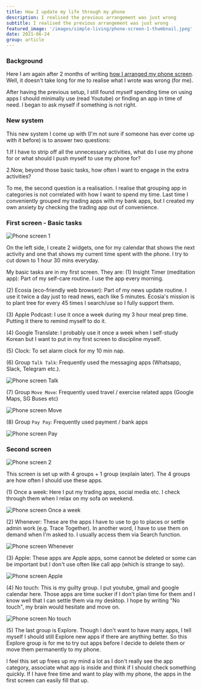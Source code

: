 ```yaml
---
title: How I update my life through my phone
description: I realised the previous arrangement was just wrong
subtitle: I realised the previous arrangement was just wrong
featured_image: '/images/simple-living/phone-screen-1-thumbnail.jpeg'
date: 2021-06-24
group: article
---
```


### Background

Here I am again after 2 months of writing [how I arranged my phone screen](/simple-living/my-life-via-phone). Well, it doesn't take long for me to realise what I wrote was wrong (for me).

After having the previous setup, I still found myself spending time on using apps I should minimally use (read Youtube) or finding an app in time of need. I began to ask myself if something is not right.

### New system

This new system I come up with (I'm not sure if someone has ever come up with it before) is to answer two questions:

1.If I have to strip off all the unnecessary activities, what do I use my phone for or what should I push myself to use my phone for?

2.Now, beyond those basic tasks, how often I want to engage in the extra activities?

To me, the second question is a realisation. I realise that grouping app in categories is not correlated with how I want to spend my time. Last time I conveniently grouped my trading apps with my bank apps, but I created my own anxiety by checking the trading app out of convenience.

### First screen - Basic tasks
![Phone screen 1](/images/simple-living/phone-screen-1.jpeg)

On the left side, I create 2 widgets, one for my calendar that shows the next activity and one that shows my current time spent with the phone. I try to cut down to 1 hour 30 mins everyday.


My basic tasks are in my first screen. They are:
(1) Insight Timer (meditation app): Part of my self-care routine. I use the app every morning.

(2) Ecosia (eco-friendly web browser): Part of my news update routine. I use it twice a day just to read news, each like 5 minutes. Ecosia's mission is to plant tree for every 45 times I search/use so I fully support them.

(3) Apple Podcast: I use it once a week during my 3 hour meal prep time. Putting it there to remind myself to do it.

(4) Google Translate: I probably use it once a week when I self-study Korean but I want to put in my first screen to discipline myself.

(5) Clock: To set alarm clock for my 10 min nap.

(6) Group `Talk Talk`: Frequently used the messaging apps (Whatsapp, Slack, Telegram etc.).

![Phone screen Talk](/images/simple-living/phone-screen-talk.jpeg)

(7) Group `Move Move`: Frequently used travel / exercise related apps (Google Maps, SG Buses etc)

![Phone screen Move](/images/simple-living/phone-screen-move.jpeg)

(8) Group `Pay Pay`: Frequently used payment / bank apps

![Phone screen Pay](/images/simple-living/phone-screen-pay.jpeg)


### Second screen
![Phone screen 2](/images/simple-living/phone-screen-2.jpeg)

This screen is set up with 4 groups + 1 group (explain later). The 4 groups are how often I should use these apps.

(1) Once a week: Here I put my trading apps, social media etc. I check through them when I relax on my sofa on weekend.

![Phone screen Once a week](/images/simple-living/phone-screen-once-a-week.jpeg)

(2) Whenever: These are the apps I have to use to go to places or settle admin work (e.g. Trace Together). In another word, I have to use them on demand when I'm asked to. I usually access them via Search function.

![Phone screen Whenever](/images/simple-living/phone-screen-whenever.jpeg)

(3) Apple: These apps are Apple apps, some cannot be deleted or some can be important but I don't use often like call app (which is strange to say).

![Phone screen Apple](/images/simple-living/phone-screen-apple.jpeg)

(4) No touch: This is my guilty group. I put youtube, gmail and google calendar here. Those apps are time sucker if I don't plan time for them and I know well that I can settle them via my desktop. I hope by writing "No touch", my brain would hesitate and move on.

![Phone screen No touch](/images/simple-living/phone-screen-no-touch.jpeg)

(5) The last group is Explore. Though I don't want to have many apps, I tell myself I should still Explore new apps if there are anything better. So this Explore group is for me to try out apps before I decide to delete them or move them permanently to my phone.

I feel this set up frees up my mind a lot as I don't really see the app category, associate what app is inside and think if I should check something quickly. If I have free time and want to play with my phone, the apps in the first screen can easily fill that up.
